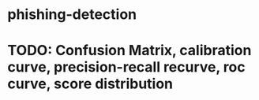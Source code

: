 # phishing-detection

# TODO: Confusion Matrix, calibration curve, precision-recall recurve, roc curve, score distribution

